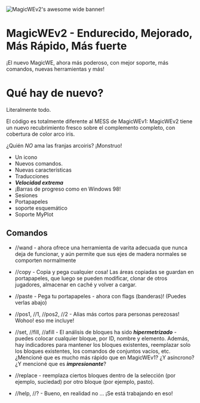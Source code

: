 ![MagicWEv2's awesome wide banner!](https://github.com/thebigsmileXD/MagicWE2/blob/master/resources/magicwe_icon_wide.png)
# MagicWEv2 - Endurecido, Mejorado, Más Rápido, Más fuerte
¡El nuevo MagicWE, ahora más poderoso, con mejor soporte, más comandos, nuevas herramientas y más!

# Qué hay de nuevo?
Literalmente todo.

El código es totalmente diferente al MESS de MagicWEv1: MagicWEv2 tiene un nuevo recubrimiento fresco sobre el complemento completo, con cobertura de color arco iris.

¿Quién *NO* ama las franjas arcoiris? ¡Monstruo!

- Un icono
- Nuevos comandos.
- Nuevas características
- Traducciones
- ***Velocidad extrema***
- ¡Barras de progreso como en Windows 98!
- Sesiones
- Portapapeles
- soporte esquemático
- Soporte MyPlot


## Comandos
- //wand - ahora ofrece una herramienta de varita adecuada que nunca deja de funcionar, y aún permite que sus ejes de madera normales se comporten normalmente

<!-- 
- //brush - Pinceles que se pueden configurar a través de la interfaz de usuario: ¡seleccione lo que quiera y reciba su herramienta de pinceles!
-->

- //copy - Copia y pega cualquier cosa! Las áreas copiadas se guardan en portapapeles, que luego se pueden modificar, clonar de otros jugadores, almacenar en caché y volver a cargar.

- //paste - Pega tu portapapeles - ahora con flags (banderas)! (Puedes verlas abajo)

- //pos1, //1, //pos2, //2 - Alias más cortos para personas perezosas! Wohoo! eso me incluye!

- //set, //fill, //afill - El análisis de bloques ha sido ***hipermetrizado*** - puedes colocar cualquier bloque, por ID, nombre y elemento.
Además, hay indicadores para mantener los bloques existentes, reemplazar solo los bloques existentes, los comandos de conjuntos vacíos, etc. ¿Mencioné que es mucho más rápido que en MagicWEv1? ¿Y asíncrono? ¿Y mencioné que es ***impresionante***?

- //replace - reemplaza ciertos bloques dentro de la selección (por ejemplo, suciedad) por otro bloque (por ejemplo, pasto). 

- //help, //? - Bueno, en realidad no ... ¡Se está trabajando en eso!

<!--
## Actualizaciones rapidas
Tiene un problema urgente que hace que falle su servidor, se mete con el mundo o los jugadores empiezan a sufrir?
Cree un Issue de Github o, si ***REALMENTE*** es urgente (similar a una operación del corazón que salva vidas), etiquéteme en Twitter con su problema: [@xenialdan](https://twitter.com/xenialdan)
-->

